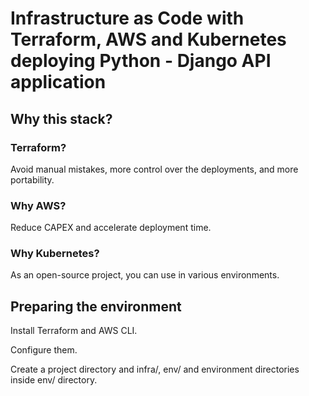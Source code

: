 # Infrastructure as Code with Terraform, AWS and Kubernetes deploying Python - Django API application

## Why this stack?

### Terraform?

Avoid manual mistakes, more control over the deployments, and more portability.

### Why AWS?

Reduce CAPEX and accelerate deployment time.

### Why Kubernetes?

As an open-source project, you can use in various environments.


## Preparing the environment

Install Terraform and AWS CLI.

Configure them.

Create a project directory and infra/, env/ and environment directories inside env/ directory.

